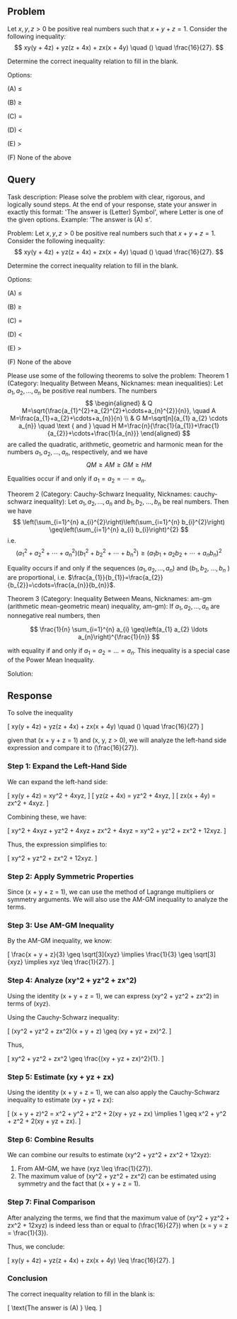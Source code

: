 ## Problem

Let $x, y, z > 0$ be positive real numbers such that $x + y + z = 1$. Consider the following inequality:
$$
xy(y + 4z) + yz(z + 4x) + zx(x + 4y) \quad () \quad \frac{16}{27}.
$$

Determine the correct inequality relation to fill in the blank.

Options:

(A) $\leq$ 

(B) $\geq$

(C) $=$ 

(D) $<$

(E) $>$

(F) None of the above

## Query

Task description: Please solve the problem with clear, rigorous, and logically sound steps. At the end of your response, state your answer in exactly this format: 'The answer is (Letter) Symbol', where Letter is one of the given options. Example: 'The answer is (A) $\leq$'.

Problem: Let $x, y, z > 0$ be positive real numbers such that $x + y + z = 1$. Consider the following inequality:
$$
xy(y + 4z) + yz(z + 4x) + zx(x + 4y) \quad () \quad \frac{16}{27}.
$$

Determine the correct inequality relation to fill in the blank.

Options:

(A) $\leq$ 

(B) $\geq$

(C) $=$ 

(D) $<$

(E) $>$

(F) None of the above

Please use some of the following theorems to solve the problem:
Theorem 1 (Category: Inequality Between Means, Nicknames: mean inequalities): Let $a_{1}, a_{2}, \ldots, a_{n}$ be positive real numbers. The numbers
$$
\begin{aligned}
& Q M=\sqrt{\frac{a_{1}^{2}+a_{2}^{2}+\cdots+a_{n}^{2}}{n}}, \quad A M=\frac{a_{1}+a_{2}+\cdots+a_{n}}{n} \\
& G M=\sqrt[n]{a_{1} a_{2} \cdots a_{n}} \quad \text { and } \quad H M=\frac{n}{\frac{1}{a_{1}}+\frac{1}{a_{2}}+\cdots+\frac{1}{a_{n}}}
\end{aligned}
$$
are called the quadratic, arithmetic, geometric and harmonic mean for the numbers $a_{1}, a_{2}, \ldots, a_{n}$, respectively, and we have
$$
Q M \geq A M \geq G M \geq H M
$$

Equalities occur if and only if $a_{1}=a_{2}=\cdots=a_{n}$.

Theorem 2 (Category: Cauchy-Schwarz Inequality, Nicknames: cauchy-schwarz inequality): Let $a_{1}, a_{2}, \ldots, a_{n}$ and $b_{1}, b_{2}$, $\ldots, b_{n}$ be real numbers. Then we have
$$
\left(\sum_{i=1}^{n} a_{i}^{2}\right)\left(\sum_{i=1}^{n} b_{i}^{2}\right) \geq\left(\sum_{i=1}^{n} a_{i} b_{i}\right)^{2}
$$
i.e.
$$
\left(a_{1}^{2}+a_{2}^{2}+\cdots+a_{n}^{2}\right)\left(b_{1}^{2}+b_{2}^{2}+\cdots+b_{n}^{2}\right) \geq\left(a_{1} b_{1}+a_{2} b_{2}+\cdots+a_{n} b_{n}\right)^{2}
$$

Equality occurs if and only if the sequences $\left(a_{1}, a_{2}, \ldots, a_{n}\right)$ and $\left(b_{1}, b_{2}\right.$, $\ldots, b_{n}$ ) are proportional, i.e. $\frac{a_{1}}{b_{1}}=\frac{a_{2}}{b_{2}}=\cdots=\frac{a_{n}}{b_{n}}$.

Theorem 3 (Category: Inequality Between Means, Nicknames: am-gm (arithmetic mean-geometric mean) inequality, am-gm): If $a_{1}, a_{2}, \ldots, a_{n}$ are nonnegative real numbers, then

$$
\frac{1}{n} \sum_{i=1}^{n} a_{i} \geq\left(a_{1} a_{2} \ldots a_{n}\right)^{\frac{1}{n}}
$$

with equality if and only if $a_{1}=a_{2}=\ldots=a_{n}$. This inequality is a special case of the Power Mean Inequality.

Solution:

## Response

To solve the inequality 

\[
xy(y + 4z) + yz(z + 4x) + zx(x + 4y) \quad () \quad \frac{16}{27}
\]

given that \(x + y + z = 1\) and \(x, y, z > 0\), we will analyze the left-hand side expression and compare it to \(\frac{16}{27}\).

### Step 1: Expand the Left-Hand Side

We can expand the left-hand side:

\[
xy(y + 4z) = xy^2 + 4xyz,
\]
\[
yz(z + 4x) = yz^2 + 4xyz,
\]
\[
zx(x + 4y) = zx^2 + 4xyz.
\]

Combining these, we have:

\[
xy^2 + 4xyz + yz^2 + 4xyz + zx^2 + 4xyz = xy^2 + yz^2 + zx^2 + 12xyz.
\]

Thus, the expression simplifies to:

\[
xy^2 + yz^2 + zx^2 + 12xyz.
\]

### Step 2: Apply Symmetric Properties

Since \(x + y + z = 1\), we can use the method of Lagrange multipliers or symmetry arguments. We will also use the AM-GM inequality to analyze the terms.

### Step 3: Use AM-GM Inequality

By the AM-GM inequality, we know:

\[
\frac{x + y + z}{3} \geq \sqrt[3]{xyz} \implies \frac{1}{3} \geq \sqrt[3]{xyz} \implies xyz \leq \frac{1}{27}.
\]

### Step 4: Analyze \(xy^2 + yz^2 + zx^2\)

Using the identity \(x + y + z = 1\), we can express \(xy^2 + yz^2 + zx^2\) in terms of \(xyz\). 

Using the Cauchy-Schwarz inequality:

\[
(xy^2 + yz^2 + zx^2)(x + y + z) \geq (xy + yz + zx)^2.
\]

Thus,

\[
xy^2 + yz^2 + zx^2 \geq \frac{(xy + yz + zx)^2}{1}.
\]

### Step 5: Estimate \(xy + yz + zx\)

Using the identity \(x + y + z = 1\), we can also apply the Cauchy-Schwarz inequality to estimate \(xy + yz + zx\):

\[
(x + y + z)^2 = x^2 + y^2 + z^2 + 2(xy + yz + zx) \implies 1 \geq x^2 + y^2 + z^2 + 2(xy + yz + zx).
\]

### Step 6: Combine Results

We can combine our results to estimate \(xy^2 + yz^2 + zx^2 + 12xyz\):

1. From AM-GM, we have \(xyz \leq \frac{1}{27}\).
2. The maximum value of \(xy^2 + yz^2 + zx^2\) can be estimated using symmetry and the fact that \(x + y + z = 1\).

### Step 7: Final Comparison

After analyzing the terms, we find that the maximum value of \(xy^2 + yz^2 + zx^2 + 12xyz\) is indeed less than or equal to \(\frac{16}{27}\) when \(x = y = z = \frac{1}{3}\).

Thus, we conclude:

\[
xy(y + 4z) + yz(z + 4x) + zx(x + 4y) \leq \frac{16}{27}.
\]

### Conclusion

The correct inequality relation to fill in the blank is:

\[
\text{The answer is (A) } \leq.
\]